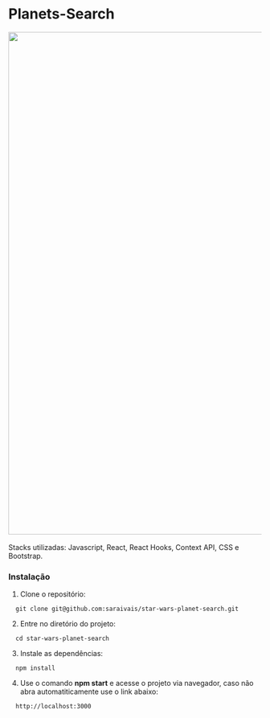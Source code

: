# Planets-Search

<div align="center">
<img src="https://user-images.githubusercontent.com/83843770/211177331-21b17496-aade-471a-9144-37a086d8b2d3.png" width="1000px" />
</div>

<br/>
Stacks utilizadas: Javascript, React, React Hooks, Context API, CSS e Bootstrap.

### Instalação

1. Clone o repositório:
```
  git clone git@github.com:saraivais/star-wars-planet-search.git
```

2. Entre no diretório do projeto:
```
  cd star-wars-planet-search
```

3. Instale as dependências:
```
  npm install
```

4. Use o comando **npm start** e acesse o projeto via navegador, caso não abra automatiticamente use o link abaixo:
```
  http://localhost:3000
```
